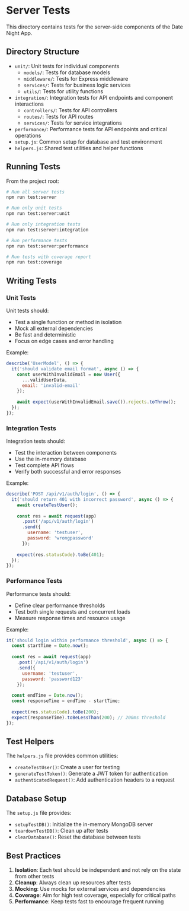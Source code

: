 # Server Tests

This directory contains tests for the server-side components of the Date Night App.

## Directory Structure

- `unit/`: Unit tests for individual components
  - `models/`: Tests for database models
  - `middleware/`: Tests for Express middleware
  - `services/`: Tests for business logic services
  - `utils/`: Tests for utility functions
- `integration/`: Integration tests for API endpoints and component interactions
  - `controllers/`: Tests for API controllers
  - `routes/`: Tests for API routes
  - `services/`: Tests for service integrations
- `performance/`: Performance tests for API endpoints and critical operations
- `setup.js`: Common setup for database and test environment
- `helpers.js`: Shared test utilities and helper functions

## Running Tests

From the project root:

```bash
# Run all server tests
npm run test:server

# Run only unit tests
npm run test:server:unit

# Run only integration tests
npm run test:server:integration

# Run performance tests
npm run test:server:performance

# Run tests with coverage report
npm run test:coverage
```

## Writing Tests

### Unit Tests

Unit tests should:
- Test a single function or method in isolation
- Mock all external dependencies
- Be fast and deterministic
- Focus on edge cases and error handling

Example:
```javascript
describe('UserModel', () => {
  it('should validate email format', async () => {
    const userWithInvalidEmail = new User({
      ...validUserData,
      email: 'invalid-email'
    });
    
    await expect(userWithInvalidEmail.save()).rejects.toThrow();
  });
});
```

### Integration Tests

Integration tests should:
- Test the interaction between components
- Use the in-memory database
- Test complete API flows
- Verify both successful and error responses

Example:
```javascript
describe('POST /api/v1/auth/login', () => {
  it('should return 401 with incorrect password', async () => {
    await createTestUser();
    
    const res = await request(app)
      .post('/api/v1/auth/login')
      .send({
        username: 'testuser',
        password: 'wrongpassword'
      });
    
    expect(res.statusCode).toBe(401);
  });
});
```

### Performance Tests

Performance tests should:
- Define clear performance thresholds
- Test both single requests and concurrent loads
- Measure response times and resource usage

Example:
```javascript
it('should login within performance threshold', async () => {
  const startTime = Date.now();
  
  const res = await request(app)
    .post('/api/v1/auth/login')
    .send({
      username: 'testuser',
      password: 'password123'
    });
  
  const endTime = Date.now();
  const responseTime = endTime - startTime;
  
  expect(res.statusCode).toBe(200);
  expect(responseTime).toBeLessThan(200); // 200ms threshold
});
```

## Test Helpers

The `helpers.js` file provides common utilities:

- `createTestUser()`: Create a user for testing
- `generateTestToken()`: Generate a JWT token for authentication
- `authenticatedRequest()`: Add authentication headers to a request

## Database Setup

The `setup.js` file provides:

- `setupTestDB()`: Initialize the in-memory MongoDB server
- `teardownTestDB()`: Clean up after tests
- `clearDatabase()`: Reset the database between tests

## Best Practices

1. **Isolation**: Each test should be independent and not rely on the state from other tests
2. **Cleanup**: Always clean up resources after tests
3. **Mocking**: Use mocks for external services and dependencies
4. **Coverage**: Aim for high test coverage, especially for critical paths
5. **Performance**: Keep tests fast to encourage frequent running